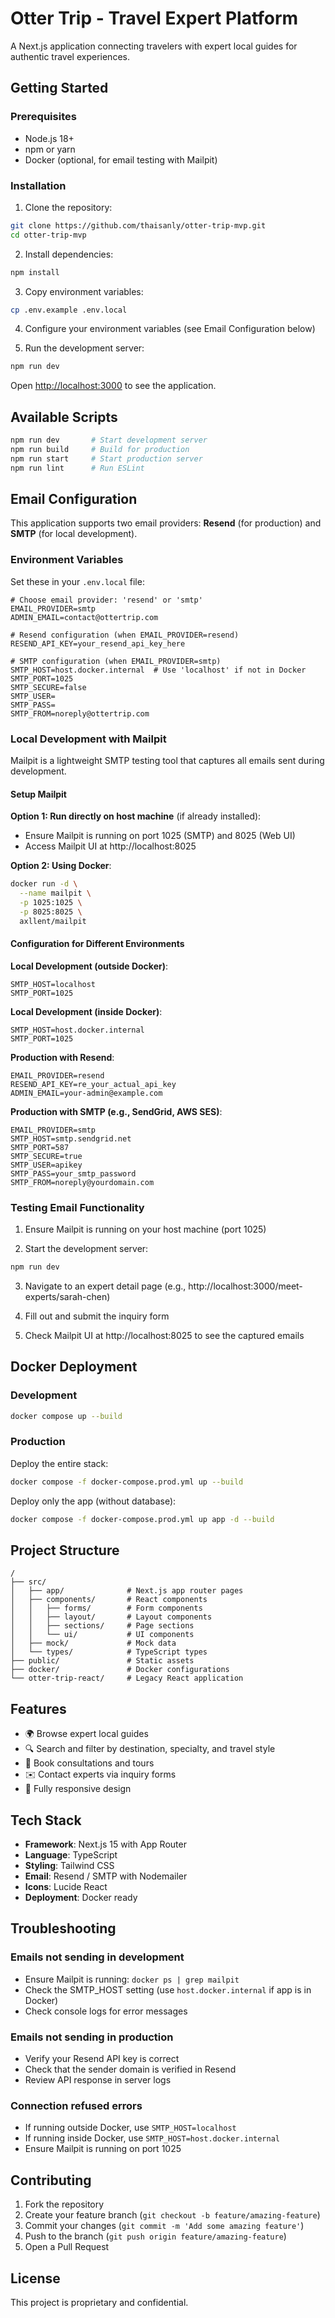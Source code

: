 # Otter Trip - Travel Expert Platform

A Next.js application connecting travelers with expert local guides for authentic travel experiences.

## Getting Started

### Prerequisites

- Node.js 18+
- npm or yarn
- Docker (optional, for email testing with Mailpit)

### Installation

1. Clone the repository:

```bash
git clone https://github.com/thaisanly/otter-trip-mvp.git
cd otter-trip-mvp
```

2. Install dependencies:

```bash
npm install
```

3. Copy environment variables:

```bash
cp .env.example .env.local
```

4. Configure your environment variables (see Email Configuration below)

5. Run the development server:

```bash
npm run dev
```

Open [http://localhost:3000](http://localhost:3000) to see the application.

## Available Scripts

```bash
npm run dev       # Start development server
npm run build     # Build for production
npm run start     # Start production server
npm run lint      # Run ESLint
```

## Email Configuration

This application supports two email providers: **Resend** (for production) and **SMTP** (for local development).

### Environment Variables

Set these in your `.env.local` file:

```env
# Choose email provider: 'resend' or 'smtp'
EMAIL_PROVIDER=smtp
ADMIN_EMAIL=contact@ottertrip.com

# Resend configuration (when EMAIL_PROVIDER=resend)
RESEND_API_KEY=your_resend_api_key_here

# SMTP configuration (when EMAIL_PROVIDER=smtp)
SMTP_HOST=host.docker.internal  # Use 'localhost' if not in Docker
SMTP_PORT=1025
SMTP_SECURE=false
SMTP_USER=
SMTP_PASS=
SMTP_FROM=noreply@ottertrip.com
```

### Local Development with Mailpit

Mailpit is a lightweight SMTP testing tool that captures all emails sent during development.

#### Setup Mailpit

**Option 1: Run directly on host machine** (if already installed):

- Ensure Mailpit is running on port 1025 (SMTP) and 8025 (Web UI)
- Access Mailpit UI at http://localhost:8025

**Option 2: Using Docker**:

```bash
docker run -d \
  --name mailpit \
  -p 1025:1025 \
  -p 8025:8025 \
  axllent/mailpit
```

#### Configuration for Different Environments

**Local Development (outside Docker)**:

```env
SMTP_HOST=localhost
SMTP_PORT=1025
```

**Local Development (inside Docker)**:

```env
SMTP_HOST=host.docker.internal
SMTP_PORT=1025
```

**Production with Resend**:

```env
EMAIL_PROVIDER=resend
RESEND_API_KEY=re_your_actual_api_key
ADMIN_EMAIL=your-admin@example.com
```

**Production with SMTP (e.g., SendGrid, AWS SES)**:

```env
EMAIL_PROVIDER=smtp
SMTP_HOST=smtp.sendgrid.net
SMTP_PORT=587
SMTP_SECURE=true
SMTP_USER=apikey
SMTP_PASS=your_smtp_password
SMTP_FROM=noreply@yourdomain.com
```

### Testing Email Functionality

1. Ensure Mailpit is running on your host machine (port 1025)

2. Start the development server:

```bash
npm run dev
```

3. Navigate to an expert detail page (e.g., http://localhost:3000/meet-experts/sarah-chen)

4. Fill out and submit the inquiry form

5. Check Mailpit UI at http://localhost:8025 to see the captured emails

## Docker Deployment

### Development

```bash
docker compose up --build
```

### Production

Deploy the entire stack:

```bash
docker compose -f docker-compose.prod.yml up --build
```

Deploy only the app (without database):

```bash
docker compose -f docker-compose.prod.yml up app -d --build
```

## Project Structure

```
/
├── src/
│   ├── app/              # Next.js app router pages
│   ├── components/       # React components
│   │   ├── forms/        # Form components
│   │   ├── layout/       # Layout components
│   │   ├── sections/     # Page sections
│   │   └── ui/           # UI components
│   ├── mock/             # Mock data
│   └── types/            # TypeScript types
├── public/               # Static assets
├── docker/               # Docker configurations
└── otter-trip-react/     # Legacy React application
```

## Features

- 🌍 Browse expert local guides
- 🔍 Search and filter by destination, specialty, and travel style
- 📅 Book consultations and tours
- ✉️ Contact experts via inquiry forms
- 📱 Fully responsive design

## Tech Stack

- **Framework**: Next.js 15 with App Router
- **Language**: TypeScript
- **Styling**: Tailwind CSS
- **Email**: Resend / SMTP with Nodemailer
- **Icons**: Lucide React
- **Deployment**: Docker ready

## Troubleshooting

### Emails not sending in development

- Ensure Mailpit is running: `docker ps | grep mailpit`
- Check the SMTP_HOST setting (use `host.docker.internal` if app is in Docker)
- Check console logs for error messages

### Emails not sending in production

- Verify your Resend API key is correct
- Check that the sender domain is verified in Resend
- Review API response in server logs

### Connection refused errors

- If running outside Docker, use `SMTP_HOST=localhost`
- If running inside Docker, use `SMTP_HOST=host.docker.internal`
- Ensure Mailpit is running on port 1025

## Contributing

1. Fork the repository
2. Create your feature branch (`git checkout -b feature/amazing-feature`)
3. Commit your changes (`git commit -m 'Add some amazing feature'`)
4. Push to the branch (`git push origin feature/amazing-feature`)
5. Open a Pull Request

## License

This project is proprietary and confidential.
